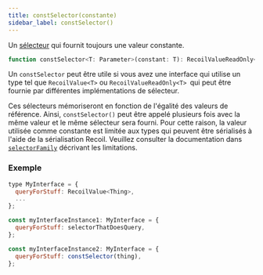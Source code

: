 ```yaml
---
title: constSelector(constante)
sidebar_label: constSelector()
---
```


Un [sélecteur](/docs_FR-fr/api-reference/core/selector) qui fournit toujours une valeur constante.

```jsx
function constSelector<T: Parameter>(constant: T): RecoilValueReadOnly<T>
```

Un `constSelector` peut être utile si vous avez une interface qui utilise un type tel que `RecoilValue<T>` ou `RecoilValueReadOnly<T> `qui peut être fournie par différentes implémentations de sélecteur.

Ces sélecteurs mémoriseront en fonction de l'égalité des valeurs de référence. Ainsi, `constSelector()` peut être appelé plusieurs fois avec la même valeur et le même sélecteur sera fourni. Pour cette raison, la valeur utilisée comme constante est limitée aux types qui peuvent être sérialisés à l'aide de la sérialisation Recoil. Veuillez consulter la documentation dans [`selectorFamily`](/docs_FR-fr/api-reference/utils/selectorFamily) décrivant les limitations.

### Exemple

```jsx
type MyInterface = {
  queryForStuff: RecoilValue<Thing>,
  ...
};

const myInterfaceInstance1: MyInterface = {
  queryForStuff: selectorThatDoesQuery,
};

const myInterfaceInstance2: MyInterface = {
  queryForStuff: constSelector(thing),
};
```
